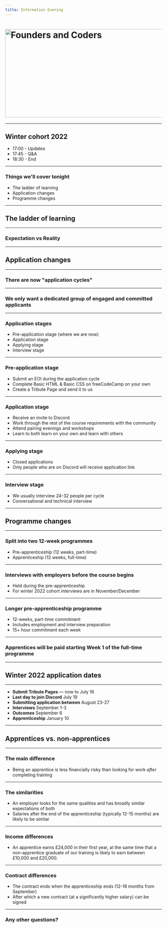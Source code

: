 ```yaml
---
title: Information Evening
---
```


# <img width="651" height="284" src="https://facresources.com/assets/logos/fac_logo.png" alt="Founders and Coders">

---

<!-- {.secondary.invert} -->

## Winter cohort 2022

- 17:00 - Updates
- 17:45 - Q&A
- 18:30 - End

---

### Things we'll cover tonight 

- The ladder of learning
- Application changes
- Programme changes 

---

<!-- {.primary} -->

## The ladder of learning

--- 

### Expectation vs Reality

---

<!-- {.primary} -->

## Application changes

---

### There are now "application cycles" 

---

### We only want a dedicated group of engaged and committed applicants

---

<!-- {.primary} -->

### Application stages

- Pre-application stage (where we are now)
- Application stage 
- Applying stage
- Interview stage

---

### Pre-application stage

- Submit an EOI during the application cycle
- Complete Basic HTML & Basic CSS on freeCodeCamp on your own
- Create a Tribute Page and send it to us

---

### Application stage

- Receive an invite to Discord
- Work through the rest of the course requirements with the community
- Attend pairing evenings and workshops
- Learn to both learn on your own and learn with others 

---

### Applying stage

- Closed applications
- Only people who are on Discord will receive application link 

---

### Interview stage

- We usually interview 24-32 people per cycle 
- Conversational and technical interview 

---

<!-- {.primary} -->

## Programme changes

---

### Split into two 12-week programmes

- Pre-apprenticeship (12 weeks, part-time)
- Apprenticeship (12 weeks, full-time)

---

### Interviews with employers before the course begins 

- Held during the pre-apprenticeship
- For winter 2022 cohort interviews are in November/December

--- 

### Longer pre-apprenticeship programme  

- 12-weeks, part-time commitment 
- Includes employment and interview preparation
- 15+ hour commitment each week 

---

### Apprentices will be paid starting Week 1 of the full-time programme

--- 

<!-- {.primary} -->

## Winter 2022 application dates

--- 

- **Submit Tribute Pages** — now to July 16
- **Last day to join Discord** July 19
- **Submitting application between** August 23-27
- **Interviews** September 1-3 
- **Outcomes** September 6
- **Apprenticeship** January 10

---

<!-- {.primary} -->

## Apprentices vs. non-apprentices 

---  

### The main difference 

- Being an apprentice is less financially risky than looking for work _after_ completing training

---  

### The similarities 

- An employer looks for the same qualities and has broadly similar expectations of both
- Salaries after the end of the apprenticeship (typically 12-15 months) are likely to be similar

---  

### Income differences

- An apprentice earns £24,000 in their first year, at the same time that a non-apprentice graduate of our training is likely to earn between £10,000 and £20,000.
---

### Contract differences

- The contract ends when the apprenticeship ends (12-18 months from September)
- After which a new contract (at a significantly higher salary) can be signed 

---

<!-- {.secondary.invert} -->

### Any other questions?
